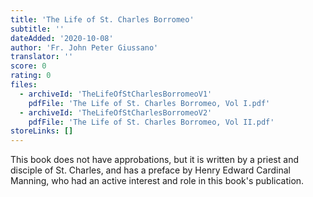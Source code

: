 ```yaml
---
title: 'The Life of St. Charles Borromeo'
subtitle: ''
dateAdded: '2020-10-08'
author: 'Fr. John Peter Giussano'
translator: ''
score: 0
rating: 0
files:
  - archiveId: 'TheLifeOfStCharlesBorromeoV1'
    pdfFile: 'The Life of St. Charles Borromeo, Vol I.pdf'
  - archiveId: 'TheLifeOfStCharlesBorromeoV2'
    pdfFile: 'The Life of St. Charles Borromeo, Vol II.pdf'
storeLinks: []
---
```


This book does not have approbations, but it is written by a priest and disciple of St. Charles, and has a preface by Henry Edward Cardinal Manning, who had an active interest and role in this book's publication.